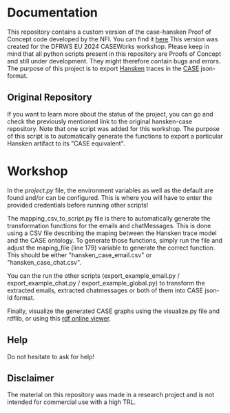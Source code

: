 # Documentation

This repository contains a custom version of the case-hansken Proof of Concept code developed by the NFI. You can find it [here](https://github.com/NetherlandsForensicInstitute/hansken-case/tree/main) This version was created for the DFRWS EU 2024 CASEWorks workshop. Please keep in mind that all python scripts present in this repository are Proofs of Concept and still under development. They might therefore contain bugs and errors. The purpose of this project is to export [Hansken](https://hansken.org/) traces in the [CASE](https://caseontology.org) json-format.

## Original Repository

If you want to learn more about the status of the project, you can go and check the previously mentioned link to the original hansken-case repository. Note that one script was added for this workshop. The purpose of this script is to automatically generate the functions to export a particular Hansken artifact to its "CASE equivalent".

# Workshop

In the _project.py_ file, the environment variables as well as the default are found and/or can be configured. This is where you will have to enter the provided credentials before running other scripts!

The mapping_csv_to_script.py file is there to automatically generate the transformation functions for the emails and chatMessages. This is done using a CSV file describing the maping between the Hansken trace model and the CASE ontology. To generate those functions, simply run the file and adjust the maping_file (line 179) variable to generate the correct function. This should be either "hansken_case_email.csv" or "hansken_case_chat.csv".

You can the run the other scripts (export_example_email.py / export_example_chat.py / export_example_global.py) to transform the extracted emails, extracted chatmessages or both of them into CASE json-ld format.

Finally, visualize the generated CASE graphs using the visualize.py file and rdflib, or using this [rdf online viewer](https://issemantic.net/rdf-visualizer).

## Help

Do not hesitate to ask for help!

## Disclaimer

The material on this repository was made in a research project and is not intended for commercial use with a high TRL.
